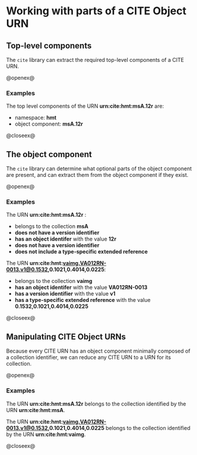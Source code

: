 # Working with parts of a CITE Object URN #


## Top-level components ##


The `cite` library can extract the required top-level components of a CITE URN.

@openex@

### Examples ###

The top level components of the URN
<strong concordion:set="#urn">urn:cite:hmt:msA.12r</strong> are:

- namespace:  <strong concordion:assertEquals="getNs(#urn)">hmt</strong>
- object component:  <strong concordion:assertEquals="getObjComponent(#urn)">msA.12r</strong>

@closeex@


## The object component

The `cite`  library can determine what  optional parts of the object component are present, and can extract them from the object component if they exist.

@openex@

### Examples ###

The URN
<strong concordion:set="#urn">urn:cite:hmt:msA.12r</strong> :


- belongs to the collection <strong concordion:assertEquals="getCollection(#urn)">msA</strong>
- <strong concordion:assertFalse="hasVersion(#urn)">does not have a version identifier</strong>
- <strong concordion:assertTrue="hasObjId(#urn)">has an object identifer</strong> with the value <strong concordion:assertEquals="getObjId(#urn)">12r</strong>
- <strong concordion:assertFalse="hasVersion(#urn)">does not have a version identifier</strong>
- <strong concordion:assertFalse="hasExtendedRef(#urn)">does not include a type-specific extended reference</strong>


The URN <strong concordion:set="#img">urn:cite:hmt:vaimg.VA012RN-0013.v1@0.1532,0.1021,0.4014,0.0225</strong>:



- belongs to the collection <strong concordion:assertEquals="getCollection(#img)">vaimg</strong>
- <strong concordion:assertTrue="hasObjId(#img)">has an object identifer</strong> with the value <strong concordion:assertEquals="getObjId(#img)">VA012RN-0013</strong>
- <strong concordion:assertTrue="hasVersion(#img)">has a version identifier</strong> with the value <strong concordion:assertEquals="getVersion(#img)">v1</strong>
- <strong concordion:assertTrue="hasExtendedRef(#img)">has a type-specific extended reference</strong> with the value <strong concordion:assertEquals="getExtendedRef(#img)">0.1532,0.1021,0.4014,0.0225</strong>

@closeex@


## Manipulating CITE Object URNs ##

Because every CITE URN has an object component minimally composed of a collection identifier, we can reduce any CITE URN to a URN for its collection.

@openex@

### Examples ###

The URN
<strong concordion:set="#urn">urn:cite:hmt:msA.12r</strong> belongs to the collection identified by the URN <strong concordion:assertEquals="reduceToColl(#urn)">urn:cite:hmt:msA</strong>.


The URN <strong concordion:set="#img">urn:cite:hmt:vaimg.VA012RN-0013.v1@0.1532,0.1021,0.4014,0.0225</strong>  belongs to the collection identified by the URN  <strong concordion:assertEquals="reduceToColl(#img)">urn:cite:hmt:vaimg</strong>.

@closeex@